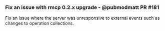 ### Fix an issue with rmcp 0.2.x upgrade - @pubmodmatt PR #181

Fix an issue where the server was unresponsive to external events such as changes to operation collections.